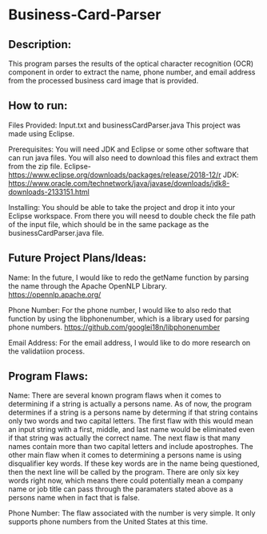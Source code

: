 # Business-Card-Parser


## Description:
This program parses the results of the optical character recognition (OCR) component in order to extract the name, phone number, and email address from the processed business card image that is provided. 

## How to run:
Files Provided: Input.txt  and  businessCardParser.java 
This project was made using Eclipse. 

Prerequisites:
You will need JDK and Eclipse or some other software that can run java files. You will also need to download this files and extract them from the zip file.
Eclipse- https://www.eclipse.org/downloads/packages/release/2018-12/r
JDK: https://www.oracle.com/technetwork/java/javase/downloads/jdk8-downloads-2133151.html

Installing:
You should be able to take the project and drop it into your Eclipse workspace. From there you will neesd to double check the file path of the input file, which should be in the same package as the businessCardParser.java file.


## Future Project Plans/Ideas:
 Name: 
 In the future, I would like to redo the getName function by parsing the name through the Apache OpenNLP Library.
 https://opennlp.apache.org/
 
Phone Number:
For the phone number, I would like to also redo that function by using the libphonenumber, which is a library used for parsing phone numbers.
https://github.com/googlei18n/libphonenumber
 
Email Address: 
For the email address, I would like to do more research on the validatiion process.
 
## Program Flaws:
Name:
There are several known program flaws when it comes to determining if a string is actually a persons name. As of now, the program determines if a string is a persons name by determing if that string contains only two words and two capital letters. The first flaw with this would mean an input string with a first, middle, and last name would be eliminated even if that string was actually the correct name. The next flaw is that many names contain more than two capital letters and include apostrophes. The other main flaw when it comes to determining a persons name is using disqualifier key words. If these key words are in the name being questioned, then the next line will be called by the program. There are only six key words right now, which means there could potentially mean a company name or job title can pass through the paramaters stated above as a persons name when in fact that is false. 

Phone Number: 
The flaw associated with the number is very simple. It only supports phone numbers from the United States at this time. 







